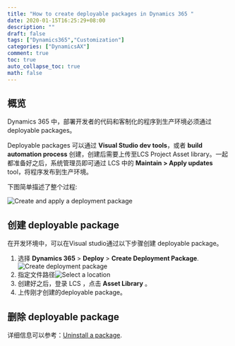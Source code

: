 ```yaml
---
title: "How to create deployable packages in Dynamics 365 "
date: 2020-01-15T16:25:29+08:00
description: ""
draft: false
tags: ["Dynamics365","Customization"]
categories: ["DynamicsAX"]
comment: true
toc: true
auto_collapse_toc: true
math: false
---
```


<!--more-->

## 概览

Dynamics 365 中，部署开发者的代码和客制化的程序到生产环境必须通过 deployable packages。


Deployable packages 可以通过 **Visual Studio dev tools**，或者 **build automation process** 创建，创建后需要上传至LCS Project Asset library。一起都准备好之后，系统管理员即可通过 LCS 中的 **Maintain > Apply updates** tool，将程序发布到生产环境。

下图简单描述了整个过程:

![Create and apply a deployment package](https://docs.microsoft.com/en-us/dynamics365/fin-ops-core/dev-itpro/deployment/media/createandapplydeployablepackage.png)

## 创建  deployable package

在开发环境中，可以在Visual studio通过以下步骤创建 deployable package。


1. 选择 **Dynamics 365** > **Deploy** > **Create Deployment Package**. ![Create deployment package](https://docs.microsoft.com/en-us/dynamics365/fin-ops-core/dev-itpro/deployment/media/createdeploymentpackage-986x1024.png)
2. 指定文件路径![Select a location](https://docs.microsoft.com/en-us/dynamics365/fin-ops-core/dev-itpro/deployment/media/pack4.png)
3. 创建好之后，登录 LCS ，点击 **Asset Library** 。
4. 上传刚才创建的deployable package。

## 删除 deployable package

详细信息可以参考：[Uninstall a package](https://docs.microsoft.com/en-us/dynamics365/fin-ops-core/dev-itpro/deployment/uninstall-deployable-package).
